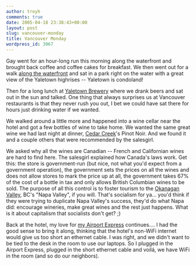 ```yaml
---
author: troyh
comments: true
date: 2005-04-18 23:38:43+00:00
layout: post
slug: vancouver-monday
title: Vancouver Monday
wordpress_id: 3067
---
```


Gay went for an hour-long run this morning along the waterfront and brought back coffee and coffee cakes for breakfast. We then went out for a walk [along the waterfront](http://maps.google.com/maps?q=vancouver,canada&ll=49.273617,-123.118662&spn=0.005236,0.007596&t=k&hl=en) and sat in a park right on the water with a great view of the Yaletown highrises -- Yaletown is condoland!

Then for a long lunch at [Yaletown Brewery](http://www.markjamesgroup.com/restbrew/yaletown/yaletown.html) where we drank beers and sat out in the sun and talked. One thing that always surprises us at Vancouver restaurants is that they never rush you out, I bet we could have sat there for hours just drinking water if we wanted.

We walked around a little more and happened into a wine cellar near the hotel and got a few bottles of wine to take home. We wanted the same great wine we had last night at dinner, [Cedar Creek](http://www.cedarcreek.bc.ca/)'s Pinot Noir. And we found it and a couple others that were recommended by the salesgirl.

We asked why all the wines are Canadian -- French and Californian wines are hard to find here. The salesgirl explained how Canada's laws work. Get this: the store is government-run (but nice, not what you'd expect from a government operation), the government sets the prices on all the wines and does not allow stores to mark the price up at all, the government takes 67% of the cost of a bottle in tax and only allows British Columbian wines to be sold. The purpose of all this control is to foster tourism to the [Okanagan Valley](http://www.winesnw.com/okanagan.html), BC's "Napa Valley", if you will. That's socialism for ya... you'd think if they were trying to duplicate Napa Valley's success, they'd do what Napa did: encourage wineries, make great wines and the rest just happens. What is it about capitalism that socialists don't get? ;)

Back at the hotel, my love for [my Airport Express](http://troyandgay.com/?p=2709) continues.... I had the good sense to bring it along, thinking that the hotel's non-WiFi internet would give us too short an ethernet cable. I was right, and we didn't want to be tied to the desk in the room to use our laptops. So I plugged in the Airport Express, plugged in the short ethernet cable and voilá, we have WiFi in the room (and so do our neighbors).
